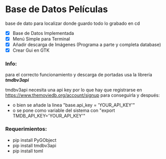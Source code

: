 # Base de Datos Películas

base de dato para localizar donde guardo todo lo grabado en cd

- [x] Base de Datos Implementada
- [x] Menú Simple para Terminal
- [x] Añadir descarga de Imágenes (Programa a parte y completa database)
- [x] Crear Gui en GTK

### Info:

para el correcto funcionamiento y descarga de portadas usa la librería ***tmdbv3api***

tmdbv3api necesita una api key por lo que hay que 
registrarse en https://www.themoviedb.org/account/signup 
para conseguirla y después: 
* o bien se añade la linea "base.api_key = 'YOUR_API_KEY'" 
* o se pone como variable del sistema con "export TMDB_API_KEY='YOUR_API_KEY'"

### Requerimientos:

* pip install PyGObject
* pip install tmdbv3api
* pip install toml